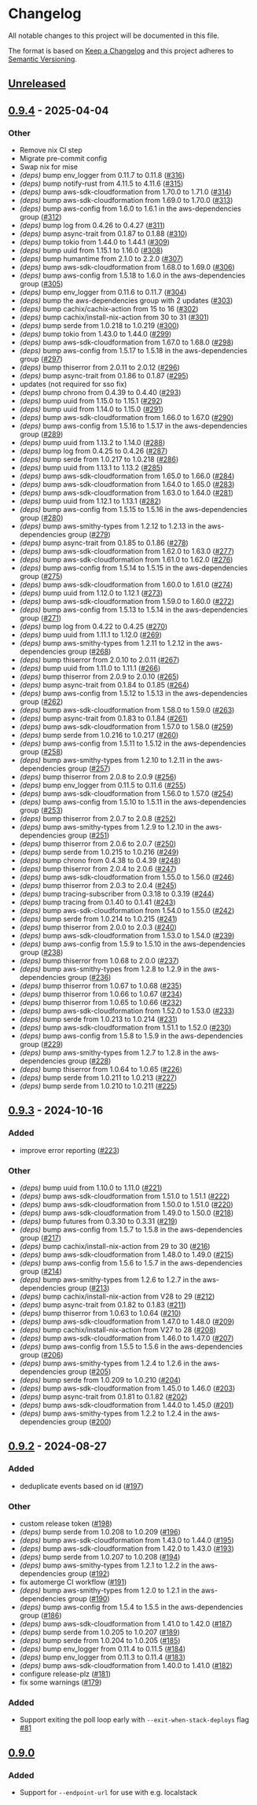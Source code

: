 # Changelog

All notable changes to this project will be documented in this file.

The format is based on [Keep a Changelog](http://keepachangelog.com/en/1.0.0/) and this project adheres to [Semantic Versioning](http://semver.org/spec/v2.0.0.html).

## [Unreleased]

## [0.9.4](https://github.com/simonrw/cftail/compare/v0.9.3...v0.9.4) - 2025-04-04

### Other

- Remove nix CI step
- Migrate pre-commit config
- Swap nix for mise
- *(deps)* bump env_logger from 0.11.7 to 0.11.8 ([#316](https://github.com/simonrw/cftail/pull/316))
- *(deps)* bump notify-rust from 4.11.5 to 4.11.6 ([#315](https://github.com/simonrw/cftail/pull/315))
- *(deps)* bump aws-sdk-cloudformation from 1.70.0 to 1.71.0 ([#314](https://github.com/simonrw/cftail/pull/314))
- *(deps)* bump aws-sdk-cloudformation from 1.69.0 to 1.70.0 ([#313](https://github.com/simonrw/cftail/pull/313))
- *(deps)* bump aws-config from 1.6.0 to 1.6.1 in the aws-dependencies group ([#312](https://github.com/simonrw/cftail/pull/312))
- *(deps)* bump log from 0.4.26 to 0.4.27 ([#311](https://github.com/simonrw/cftail/pull/311))
- *(deps)* bump async-trait from 0.1.87 to 0.1.88 ([#310](https://github.com/simonrw/cftail/pull/310))
- *(deps)* bump tokio from 1.44.0 to 1.44.1 ([#309](https://github.com/simonrw/cftail/pull/309))
- *(deps)* bump uuid from 1.15.1 to 1.16.0 ([#308](https://github.com/simonrw/cftail/pull/308))
- *(deps)* bump humantime from 2.1.0 to 2.2.0 ([#307](https://github.com/simonrw/cftail/pull/307))
- *(deps)* bump aws-sdk-cloudformation from 1.68.0 to 1.69.0 ([#306](https://github.com/simonrw/cftail/pull/306))
- *(deps)* bump aws-config from 1.5.18 to 1.6.0 in the aws-dependencies group ([#305](https://github.com/simonrw/cftail/pull/305))
- *(deps)* bump env_logger from 0.11.6 to 0.11.7 ([#304](https://github.com/simonrw/cftail/pull/304))
- *(deps)* bump the aws-dependencies group with 2 updates ([#303](https://github.com/simonrw/cftail/pull/303))
- *(deps)* bump cachix/cachix-action from 15 to 16 ([#302](https://github.com/simonrw/cftail/pull/302))
- *(deps)* bump cachix/install-nix-action from 30 to 31 ([#301](https://github.com/simonrw/cftail/pull/301))
- *(deps)* bump serde from 1.0.218 to 1.0.219 ([#300](https://github.com/simonrw/cftail/pull/300))
- *(deps)* bump tokio from 1.43.0 to 1.44.0 ([#299](https://github.com/simonrw/cftail/pull/299))
- *(deps)* bump aws-sdk-cloudformation from 1.67.0 to 1.68.0 ([#298](https://github.com/simonrw/cftail/pull/298))
- *(deps)* bump aws-config from 1.5.17 to 1.5.18 in the aws-dependencies group ([#297](https://github.com/simonrw/cftail/pull/297))
- *(deps)* bump thiserror from 2.0.11 to 2.0.12 ([#296](https://github.com/simonrw/cftail/pull/296))
- *(deps)* bump async-trait from 0.1.86 to 0.1.87 ([#295](https://github.com/simonrw/cftail/pull/295))
- updates (not required for sso fix)
- *(deps)* bump chrono from 0.4.39 to 0.4.40 ([#293](https://github.com/simonrw/cftail/pull/293))
- *(deps)* bump uuid from 1.15.0 to 1.15.1 ([#292](https://github.com/simonrw/cftail/pull/292))
- *(deps)* bump uuid from 1.14.0 to 1.15.0 ([#291](https://github.com/simonrw/cftail/pull/291))
- *(deps)* bump aws-sdk-cloudformation from 1.66.0 to 1.67.0 ([#290](https://github.com/simonrw/cftail/pull/290))
- *(deps)* bump aws-config from 1.5.16 to 1.5.17 in the aws-dependencies group ([#289](https://github.com/simonrw/cftail/pull/289))
- *(deps)* bump uuid from 1.13.2 to 1.14.0 ([#288](https://github.com/simonrw/cftail/pull/288))
- *(deps)* bump log from 0.4.25 to 0.4.26 ([#287](https://github.com/simonrw/cftail/pull/287))
- *(deps)* bump serde from 1.0.217 to 1.0.218 ([#286](https://github.com/simonrw/cftail/pull/286))
- *(deps)* bump uuid from 1.13.1 to 1.13.2 ([#285](https://github.com/simonrw/cftail/pull/285))
- *(deps)* bump aws-sdk-cloudformation from 1.65.0 to 1.66.0 ([#284](https://github.com/simonrw/cftail/pull/284))
- *(deps)* bump aws-sdk-cloudformation from 1.64.0 to 1.65.0 ([#283](https://github.com/simonrw/cftail/pull/283))
- *(deps)* bump aws-sdk-cloudformation from 1.63.0 to 1.64.0 ([#281](https://github.com/simonrw/cftail/pull/281))
- *(deps)* bump uuid from 1.12.1 to 1.13.1 ([#282](https://github.com/simonrw/cftail/pull/282))
- *(deps)* bump aws-config from 1.5.15 to 1.5.16 in the aws-dependencies group ([#280](https://github.com/simonrw/cftail/pull/280))
- *(deps)* bump aws-smithy-types from 1.2.12 to 1.2.13 in the aws-dependencies group ([#279](https://github.com/simonrw/cftail/pull/279))
- *(deps)* bump async-trait from 0.1.85 to 0.1.86 ([#278](https://github.com/simonrw/cftail/pull/278))
- *(deps)* bump aws-sdk-cloudformation from 1.62.0 to 1.63.0 ([#277](https://github.com/simonrw/cftail/pull/277))
- *(deps)* bump aws-sdk-cloudformation from 1.61.0 to 1.62.0 ([#276](https://github.com/simonrw/cftail/pull/276))
- *(deps)* bump aws-config from 1.5.14 to 1.5.15 in the aws-dependencies group ([#275](https://github.com/simonrw/cftail/pull/275))
- *(deps)* bump aws-sdk-cloudformation from 1.60.0 to 1.61.0 ([#274](https://github.com/simonrw/cftail/pull/274))
- *(deps)* bump uuid from 1.12.0 to 1.12.1 ([#273](https://github.com/simonrw/cftail/pull/273))
- *(deps)* bump aws-sdk-cloudformation from 1.59.0 to 1.60.0 ([#272](https://github.com/simonrw/cftail/pull/272))
- *(deps)* bump aws-config from 1.5.13 to 1.5.14 in the aws-dependencies group ([#271](https://github.com/simonrw/cftail/pull/271))
- *(deps)* bump log from 0.4.22 to 0.4.25 ([#270](https://github.com/simonrw/cftail/pull/270))
- *(deps)* bump uuid from 1.11.1 to 1.12.0 ([#269](https://github.com/simonrw/cftail/pull/269))
- *(deps)* bump aws-smithy-types from 1.2.11 to 1.2.12 in the aws-dependencies group ([#268](https://github.com/simonrw/cftail/pull/268))
- *(deps)* bump thiserror from 2.0.10 to 2.0.11 ([#267](https://github.com/simonrw/cftail/pull/267))
- *(deps)* bump uuid from 1.11.0 to 1.11.1 ([#266](https://github.com/simonrw/cftail/pull/266))
- *(deps)* bump thiserror from 2.0.9 to 2.0.10 ([#265](https://github.com/simonrw/cftail/pull/265))
- *(deps)* bump async-trait from 0.1.84 to 0.1.85 ([#264](https://github.com/simonrw/cftail/pull/264))
- *(deps)* bump aws-config from 1.5.12 to 1.5.13 in the aws-dependencies group ([#262](https://github.com/simonrw/cftail/pull/262))
- *(deps)* bump aws-sdk-cloudformation from 1.58.0 to 1.59.0 ([#263](https://github.com/simonrw/cftail/pull/263))
- *(deps)* bump async-trait from 0.1.83 to 0.1.84 ([#261](https://github.com/simonrw/cftail/pull/261))
- *(deps)* bump aws-sdk-cloudformation from 1.57.0 to 1.58.0 ([#259](https://github.com/simonrw/cftail/pull/259))
- *(deps)* bump serde from 1.0.216 to 1.0.217 ([#260](https://github.com/simonrw/cftail/pull/260))
- *(deps)* bump aws-config from 1.5.11 to 1.5.12 in the aws-dependencies group ([#258](https://github.com/simonrw/cftail/pull/258))
- *(deps)* bump aws-smithy-types from 1.2.10 to 1.2.11 in the aws-dependencies group ([#257](https://github.com/simonrw/cftail/pull/257))
- *(deps)* bump thiserror from 2.0.8 to 2.0.9 ([#256](https://github.com/simonrw/cftail/pull/256))
- *(deps)* bump env_logger from 0.11.5 to 0.11.6 ([#255](https://github.com/simonrw/cftail/pull/255))
- *(deps)* bump aws-sdk-cloudformation from 1.56.0 to 1.57.0 ([#254](https://github.com/simonrw/cftail/pull/254))
- *(deps)* bump aws-config from 1.5.10 to 1.5.11 in the aws-dependencies group ([#253](https://github.com/simonrw/cftail/pull/253))
- *(deps)* bump thiserror from 2.0.7 to 2.0.8 ([#252](https://github.com/simonrw/cftail/pull/252))
- *(deps)* bump aws-smithy-types from 1.2.9 to 1.2.10 in the aws-dependencies group ([#251](https://github.com/simonrw/cftail/pull/251))
- *(deps)* bump thiserror from 2.0.6 to 2.0.7 ([#250](https://github.com/simonrw/cftail/pull/250))
- *(deps)* bump serde from 1.0.215 to 1.0.216 ([#249](https://github.com/simonrw/cftail/pull/249))
- *(deps)* bump chrono from 0.4.38 to 0.4.39 ([#248](https://github.com/simonrw/cftail/pull/248))
- *(deps)* bump thiserror from 2.0.4 to 2.0.6 ([#247](https://github.com/simonrw/cftail/pull/247))
- *(deps)* bump aws-sdk-cloudformation from 1.55.0 to 1.56.0 ([#246](https://github.com/simonrw/cftail/pull/246))
- *(deps)* bump thiserror from 2.0.3 to 2.0.4 ([#245](https://github.com/simonrw/cftail/pull/245))
- *(deps)* bump tracing-subscriber from 0.3.18 to 0.3.19 ([#244](https://github.com/simonrw/cftail/pull/244))
- *(deps)* bump tracing from 0.1.40 to 0.1.41 ([#243](https://github.com/simonrw/cftail/pull/243))
- *(deps)* bump aws-sdk-cloudformation from 1.54.0 to 1.55.0 ([#242](https://github.com/simonrw/cftail/pull/242))
- *(deps)* bump serde from 1.0.214 to 1.0.215 ([#241](https://github.com/simonrw/cftail/pull/241))
- *(deps)* bump thiserror from 2.0.0 to 2.0.3 ([#240](https://github.com/simonrw/cftail/pull/240))
- *(deps)* bump aws-sdk-cloudformation from 1.53.0 to 1.54.0 ([#239](https://github.com/simonrw/cftail/pull/239))
- *(deps)* bump aws-config from 1.5.9 to 1.5.10 in the aws-dependencies group ([#238](https://github.com/simonrw/cftail/pull/238))
- *(deps)* bump thiserror from 1.0.68 to 2.0.0 ([#237](https://github.com/simonrw/cftail/pull/237))
- *(deps)* bump aws-smithy-types from 1.2.8 to 1.2.9 in the aws-dependencies group ([#236](https://github.com/simonrw/cftail/pull/236))
- *(deps)* bump thiserror from 1.0.67 to 1.0.68 ([#235](https://github.com/simonrw/cftail/pull/235))
- *(deps)* bump thiserror from 1.0.66 to 1.0.67 ([#234](https://github.com/simonrw/cftail/pull/234))
- *(deps)* bump thiserror from 1.0.65 to 1.0.66 ([#232](https://github.com/simonrw/cftail/pull/232))
- *(deps)* bump aws-sdk-cloudformation from 1.52.0 to 1.53.0 ([#233](https://github.com/simonrw/cftail/pull/233))
- *(deps)* bump serde from 1.0.213 to 1.0.214 ([#231](https://github.com/simonrw/cftail/pull/231))
- *(deps)* bump aws-sdk-cloudformation from 1.51.1 to 1.52.0 ([#230](https://github.com/simonrw/cftail/pull/230))
- *(deps)* bump aws-config from 1.5.8 to 1.5.9 in the aws-dependencies group ([#229](https://github.com/simonrw/cftail/pull/229))
- *(deps)* bump aws-smithy-types from 1.2.7 to 1.2.8 in the aws-dependencies group ([#228](https://github.com/simonrw/cftail/pull/228))
- *(deps)* bump thiserror from 1.0.64 to 1.0.65 ([#226](https://github.com/simonrw/cftail/pull/226))
- *(deps)* bump serde from 1.0.211 to 1.0.213 ([#227](https://github.com/simonrw/cftail/pull/227))
- *(deps)* bump serde from 1.0.210 to 1.0.211 ([#225](https://github.com/simonrw/cftail/pull/225))

## [0.9.3](https://github.com/simonrw/cftail/compare/v0.9.2...v0.9.3) - 2024-10-16

### Added

- improve error reporting ([#223](https://github.com/simonrw/cftail/pull/223))

### Other

- *(deps)* bump uuid from 1.10.0 to 1.11.0 ([#221](https://github.com/simonrw/cftail/pull/221))
- *(deps)* bump aws-sdk-cloudformation from 1.51.0 to 1.51.1 ([#222](https://github.com/simonrw/cftail/pull/222))
- *(deps)* bump aws-sdk-cloudformation from 1.50.0 to 1.51.0 ([#220](https://github.com/simonrw/cftail/pull/220))
- *(deps)* bump aws-sdk-cloudformation from 1.49.0 to 1.50.0 ([#218](https://github.com/simonrw/cftail/pull/218))
- *(deps)* bump futures from 0.3.30 to 0.3.31 ([#219](https://github.com/simonrw/cftail/pull/219))
- *(deps)* bump aws-config from 1.5.7 to 1.5.8 in the aws-dependencies group ([#217](https://github.com/simonrw/cftail/pull/217))
- *(deps)* bump cachix/install-nix-action from 29 to 30 ([#216](https://github.com/simonrw/cftail/pull/216))
- *(deps)* bump aws-sdk-cloudformation from 1.48.0 to 1.49.0 ([#215](https://github.com/simonrw/cftail/pull/215))
- *(deps)* bump aws-config from 1.5.6 to 1.5.7 in the aws-dependencies group ([#214](https://github.com/simonrw/cftail/pull/214))
- *(deps)* bump aws-smithy-types from 1.2.6 to 1.2.7 in the aws-dependencies group ([#213](https://github.com/simonrw/cftail/pull/213))
- *(deps)* bump cachix/install-nix-action from V28 to 29 ([#212](https://github.com/simonrw/cftail/pull/212))
- *(deps)* bump async-trait from 0.1.82 to 0.1.83 ([#211](https://github.com/simonrw/cftail/pull/211))
- *(deps)* bump thiserror from 1.0.63 to 1.0.64 ([#210](https://github.com/simonrw/cftail/pull/210))
- *(deps)* bump aws-sdk-cloudformation from 1.47.0 to 1.48.0 ([#209](https://github.com/simonrw/cftail/pull/209))
- *(deps)* bump cachix/install-nix-action from V27 to 28 ([#208](https://github.com/simonrw/cftail/pull/208))
- *(deps)* bump aws-sdk-cloudformation from 1.46.0 to 1.47.0 ([#207](https://github.com/simonrw/cftail/pull/207))
- *(deps)* bump aws-config from 1.5.5 to 1.5.6 in the aws-dependencies group ([#206](https://github.com/simonrw/cftail/pull/206))
- *(deps)* bump aws-smithy-types from 1.2.4 to 1.2.6 in the aws-dependencies group ([#205](https://github.com/simonrw/cftail/pull/205))
- *(deps)* bump serde from 1.0.209 to 1.0.210 ([#204](https://github.com/simonrw/cftail/pull/204))
- *(deps)* bump aws-sdk-cloudformation from 1.45.0 to 1.46.0 ([#203](https://github.com/simonrw/cftail/pull/203))
- *(deps)* bump async-trait from 0.1.81 to 0.1.82 ([#202](https://github.com/simonrw/cftail/pull/202))
- *(deps)* bump aws-sdk-cloudformation from 1.44.0 to 1.45.0 ([#201](https://github.com/simonrw/cftail/pull/201))
- *(deps)* bump aws-smithy-types from 1.2.2 to 1.2.4 in the aws-dependencies group ([#200](https://github.com/simonrw/cftail/pull/200))

## [0.9.2](https://github.com/simonrw/cftail/compare/v0.9.1...v0.9.2) - 2024-08-27

### Added
- deduplicate events based on id ([#197](https://github.com/simonrw/cftail/pull/197))

### Other
- custom release token ([#198](https://github.com/simonrw/cftail/pull/198))
- *(deps)* bump serde from 1.0.208 to 1.0.209 ([#196](https://github.com/simonrw/cftail/pull/196))
- *(deps)* bump aws-sdk-cloudformation from 1.43.0 to 1.44.0 ([#195](https://github.com/simonrw/cftail/pull/195))
- *(deps)* bump aws-sdk-cloudformation from 1.42.0 to 1.43.0 ([#193](https://github.com/simonrw/cftail/pull/193))
- *(deps)* bump serde from 1.0.207 to 1.0.208 ([#194](https://github.com/simonrw/cftail/pull/194))
- *(deps)* bump aws-smithy-types from 1.2.1 to 1.2.2 in the aws-dependencies group ([#192](https://github.com/simonrw/cftail/pull/192))
- fix automerge CI workflow ([#191](https://github.com/simonrw/cftail/pull/191))
- *(deps)* bump aws-smithy-types from 1.2.0 to 1.2.1 in the aws-dependencies group ([#190](https://github.com/simonrw/cftail/pull/190))
- *(deps)* bump aws-config from 1.5.4 to 1.5.5 in the aws-dependencies group ([#186](https://github.com/simonrw/cftail/pull/186))
- *(deps)* bump aws-sdk-cloudformation from 1.41.0 to 1.42.0 ([#187](https://github.com/simonrw/cftail/pull/187))
- *(deps)* bump serde from 1.0.205 to 1.0.207 ([#189](https://github.com/simonrw/cftail/pull/189))
- *(deps)* bump serde from 1.0.204 to 1.0.205 ([#185](https://github.com/simonrw/cftail/pull/185))
- *(deps)* bump env_logger from 0.11.4 to 0.11.5 ([#184](https://github.com/simonrw/cftail/pull/184))
- *(deps)* bump env_logger from 0.11.3 to 0.11.4 ([#183](https://github.com/simonrw/cftail/pull/183))
- *(deps)* bump aws-sdk-cloudformation from 1.40.0 to 1.41.0 ([#182](https://github.com/simonrw/cftail/pull/182))
- configure release-plz ([#181](https://github.com/simonrw/cftail/pull/181))
- fix some warnings ([#179](https://github.com/simonrw/cftail/pull/179))

### Added

- Support exiting the poll loop early with `--exit-when-stack-deploys` flag [#81]

## [0.9.0]

### Added

- Support for `--endpoint-url` for use with e.g. localstack


[Unreleased]: https://github.com/simonrw/rust-fitsio/compare/v0.9.0...HEAD
[0.9.0]: https://github.com/simonrw/rust-fitsio/compare/v0.8.0...v0.9.0
[#81]: https://github.com/simonrw/cftail/pull/81
